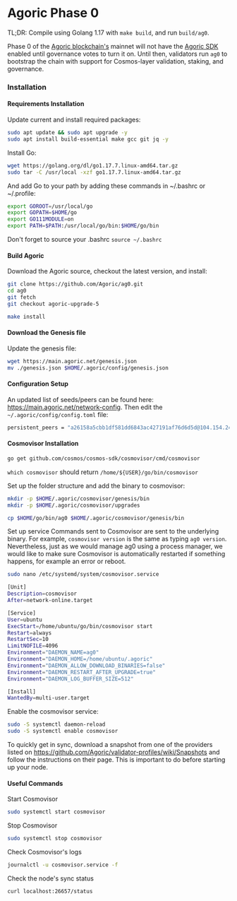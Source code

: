 # Agoric Phase 0

TL;DR: Compile using Golang 1.17 with `make build`, and run `build/ag0`.

Phase 0 of the [Agoric blockchain's](https://agoric.com/) mainnet will not have
the [Agoric SDK](https://github.com/Agoric/agoric-sdk) enabled until governance
votes to turn it on.  Until then, validators run `ag0` to bootstrap the
chain with support for Cosmos-layer validation, staking, and governance.


### Installation


#### Requirements Installation
Update current and install required packages:

```bash
sudo apt update && sudo apt upgrade -y
sudo apt install build-essential make gcc git jq -y
```


Install Go:

```bash
wget https://golang.org/dl/go1.17.7.linux-amd64.tar.gz
sudo tar -C /usr/local -xzf go1.17.7.linux-amd64.tar.gz
```
And add Go to your path by adding these commands in ~/.bashrc or ~/.profile:

```bash
export GOROOT=/usr/local/go
export GOPATH=$HOME/go
export GO111MODULE=on
export PATH=$PATH:/usr/local/go/bin:$HOME/go/bin
```

Don't forget to source your .bashrc `source ~/.bashrc`

#### Build Agoric

Download the Agoric source, checkout the latest version, and install:

```bash
git clone https://github.com/Agoric/ag0.git
cd ag0
git fetch
git checkout agoric-upgrade-5

make install
```

#### Download the Genesis file

Update the genesis file:

```bash
wget https://main.agoric.net/genesis.json
mv ./genesis.json $HOME/.agoric/config/genesis.json
```

#### Configuration Setup

An updated list of seeds/peers can be found here: https://main.agoric.net/network-config. Then edit the `~/.agoric/config/config.toml` file:

```bash
persistent_peers = "a26158a5cbb1df581dd6843ac427191af76d6d5d@104.154.240.50:26656,6e26a1b4afa6889f841d7957e8c2b5d50d32d485@95.216.53.26:26656"
```


#### Cosmovisor Installation

```bash
go get github.com/cosmos/cosmos-sdk/cosmovisor/cmd/cosmovisor
```

`which cosmovisor` should return `/home/${USER}/go/bin/cosmovisor`

Set up the folder structure and add the binary to cosmovisor:

```bash
mkdir -p $HOME/.agoric/cosmovisor/genesis/bin
mkdir -p $HOME/.agoric/cosmovisor/upgrades

cp $HOME/go/bin/ag0 $HOME/.agoric/cosmovisor/genesis/bin
```

Set up service
Commands sent to Cosmovisor are sent to the underlying binary. For example, `cosmovisor version` is the same as typing `ag0 version`.
Nevertheless, just as we would manage ag0 using a process manager, we would like to make sure Cosmovisor is automatically restarted if something happens, for example an error or reboot.

```bash
sudo nano /etc/systemd/system/cosmovisor.service
```
```bash
[Unit]
Description=cosmovisor
After=network-online.target

[Service]
User=ubuntu
ExecStart=/home/ubuntu/go/bin/cosmovisor start
Restart=always
RestartSec=10
LimitNOFILE=4096
Environment="DAEMON_NAME=ag0"
Environment="DAEMON_HOME=/home/ubuntu/.agoric"
Environment="DAEMON_ALLOW_DOWNLOAD_BINARIES=false"
Environment="DAEMON_RESTART_AFTER_UPGRADE=true"
Environment="DAEMON_LOG_BUFFER_SIZE=512"

[Install]
WantedBy=multi-user.target
```

Enable the cosmovisor service:

```bash
sudo -S systemctl daemon-reload
sudo -S systemctl enable cosmovisor
```

To quickly get in sync, download a snapshot from one of the providers listed on https://github.com/Agoric/validator-profiles/wiki/Snapshots and follow the instructions on their page. This is important to do before starting up your node. 

#### Useful Commands


Start Cosmovisor
```bash
sudo systemctl start cosmovisor
```

Stop Cosmovisor
```bash
sudo systemctl stop cosmovisor
```

Check Cosmovisor's logs
```bash
journalctl -u cosmovisor.service -f
```

Check the node's sync status
```bash
curl localhost:26657/status
```
